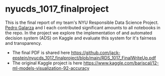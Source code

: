 # nyucds_1017_finalproject

This is the final report of my team's NYU Responsible Data Science Project. [Pedro Galarza](https://github.com/pedroglrz) and I each contributed significant amounts to all notebooks in the repo. In the project we explore the implementation of and automated decision system (ADS) on Kaggle and evaluate this system for it's fairness and transparency.

- The final PDF is shared here https://github.com/jack-epstein/nyucds_1017_finalproject/blob/main/RDS_1017_FinalWriteUp.pdf <br>
- The original Kaggle project is here https://www.kaggle.com/bariscal/12-ml-models-visualization-92-accuracy
